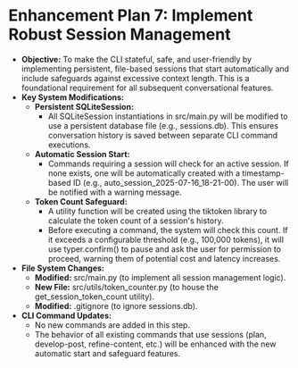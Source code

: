 # **Enhancement Plan 7: Implement Robust Session Management**

* **Objective:** To make the CLI stateful, safe, and user-friendly by implementing persistent, file-based sessions that start automatically and include safeguards against excessive context length. This is a foundational requirement for all subsequent conversational features.  
* **Key System Modifications:**  
  * **Persistent SQLiteSession:**  
    * All SQLiteSession instantiations in src/main.py will be modified to use a persistent database file (e.g., sessions.db). This ensures conversation history is saved between separate CLI command executions.  
  * **Automatic Session Start:**  
    * Commands requiring a session will check for an active session. If none exists, one will be automatically created with a timestamp-based ID (e.g., auto\_session\_2025-07-16\_18-21-00). The user will be notified with a warning message.  
  * **Token Count Safeguard:**  
    * A utility function will be created using the tiktoken library to calculate the token count of a session's history.  
    * Before executing a command, the system will check this count. If it exceeds a configurable threshold (e.g., 100,000 tokens), it will use typer.confirm() to pause and ask the user for permission to proceed, warning them of potential cost and latency increases.  
* **File System Changes:**  
  * **Modified:** src/main.py (to implement all session management logic).  
  * **New File:** src/utils/token\_counter.py (to house the get\_session\_token\_count utility).  
  * **Modified:** .gitignore (to ignore sessions.db).  
* **CLI Command Updates:**  
  * No new commands are added in this step.  
  * The behavior of all existing commands that use sessions (plan, develop-post, refine-content, etc.) will be enhanced with the new automatic start and safeguard features.